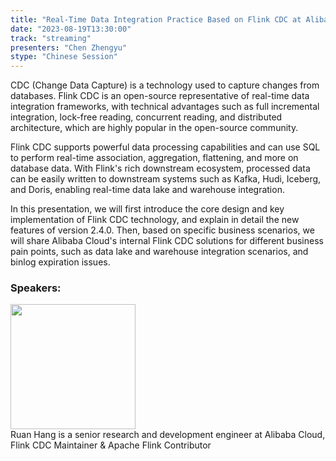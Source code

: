 ```yaml
---
title: "Real-Time Data Integration Practice Based on Flink CDC at Alibaba Cloud"
date: "2023-08-19T13:30:00" 
track: "streaming"
presenters: "Chen Zhengyu"
stype: "Chinese Session"
---
```

CDC (Change Data Capture) is a technology used to capture changes from databases. Flink CDC is an open-source representative of real-time data integration frameworks, with technical advantages such as full incremental integration, lock-free reading, concurrent reading, and distributed architecture, which are highly popular in the open-source community.

Flink CDC supports powerful data processing capabilities and can use SQL to perform real-time association, aggregation, flattening, and more on database data. With Flink's rich downstream ecosystem, processed data can be easily written to downstream systems such as Kafka, Hudi, Iceberg, and Doris, enabling real-time data lake and warehouse integration.

In this presentation, we will first introduce the core design and key implementation of Flink CDC technology, and explain in detail the new features of version 2.4.0. Then, based on specific business scenarios, we will share Alibaba Cloud's internal Flink CDC solutions for different business pain points, such as data lake and warehouse integration scenarios, and binlog expiration issues.
 ### Speakers: 
 <img src="https://img.bagevent.com/resource/20230616/1746465060.jpg" width="200" /><br>
Ruan Hang is a senior research and development engineer at Alibaba Cloud, Flink CDC Maintainer & Apache Flink Contributor
 <br><br>